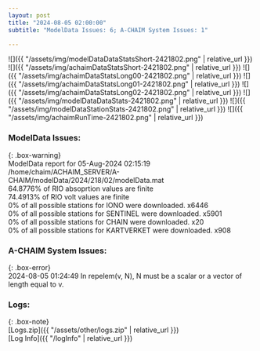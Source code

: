 ```yaml
---
layout: post
title: "2024-08-05 02:00:00"
subtitle: "ModelData Issues: 6; A-CHAIM System Issues: 1"

---
```


![]({{ "/assets/img/modelDataDataStatsShort-2421802.png" | relative_url }})
![]({{ "/assets/img/achaimDataStatsShort-2421802.png" | relative_url }})
![]({{ "/assets/img/achaimDataStatsLong00-2421802.png" | relative_url }})
![]({{ "/assets/img/achaimDataStatsLong01-2421802.png" | relative_url }})
![]({{ "/assets/img/achaimDataStatsLong02-2421802.png" | relative_url }})
![]({{ "/assets/img/modelDataDataStats-2421802.png" | relative_url }})
![]({{ "/assets/img/modelDataStationStats-2421802.png" | relative_url }})
![]({{ "/assets/img/achaimRunTime-2421802.png" | relative_url }})


### ModelData Issues:  
  
{: .box-warning}  
 ModelData report for 05-Aug-2024 02:15:19   
 /home/chaim/ACHAIM_SERVER/A-CHAIM/modelData/2024/218/02/modelData.mat   
 64.8776% of RIO absoprtion values are finite   
 74.4913% of RIO volt values are finite   
 0% of all possible stations for IONO were downloaded. x6446   
 0% of all possible stations for SENTINEL were downloaded. x5901   
 0% of all possible stations for CHAIN were downloaded. x20   
 0% of all possible stations for KARTVERKET were downloaded. x908   
  
### A-CHAIM System Issues:  
  
{: .box-error}  
2024-08-05 01:24:49 In repelem(v, N), N must be a scalar or a vector of length equal to v.  

### Logs:  
  
{: .box-note}  
[Logs.zip]({{ "/assets/other/logs.zip" | relative_url }})  
[Log Info]({{ "/logInfo" | relative_url }})  

